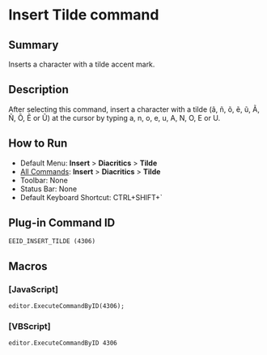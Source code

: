 # Insert Tilde command

## Summary

Inserts a character with a tilde accent mark.

## Description

After selecting this command, insert a character with a tilde (ã, ñ, õ, ẽ, ũ, Ã, Ñ, Õ, Ẽ or Ũ) at the cursor by typing a, n, o, e, u, A, N, O, E or U.

## How to Run

- Default Menu: **Insert** \> **Diacritics** \> **Tilde**
- [All Commands](../tools/all_commands): **Insert** \> **Diacritics** \> **Tilde**
- Toolbar: None
- Status Bar: None
- Default Keyboard Shortcut: CTRL+SHIFT+\`

## Plug-in Command ID

```
EEID_INSERT_TILDE (4306)```

## Macros

### \[JavaScript\]

```
editor.ExecuteCommandByID(4306);
```

### \[VBScript\]

```
editor.ExecuteCommandByID 4306
```
